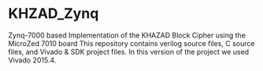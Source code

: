 # KHZAD_Zynq
Zynq-7000 based Implementation of the KHAZAD Block Cipher using the MicroZed 7010 board
This repository contains verilog source files, C source files, and Vivado & SDK project files.
In this version of the project we used Vivado 2015.4.
